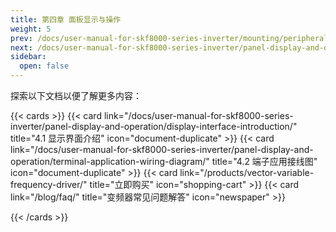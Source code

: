 ```yaml
---
title: 第四章 面板显示与操作
weight: 5
prev: /docs/user-manual-for-skf8000-series-inverter/mounting/peripheral-electrical-component-selection-guide-for-variable-frequency-drives/
next: /docs/user-manual-for-skf8000-series-inverter/panel-display-and-operation/display-interface-introduction/
sidebar:
  open: false
---
```


探索以下文档以便了解更多内容：

<!--more-->

{{< cards >}}
  {{< card link="/docs/user-manual-for-skf8000-series-inverter/panel-display-and-operation/display-interface-introduction/" title="4.1 显示界面介绍" icon="document-duplicate" >}}
  {{< card link="/docs/user-manual-for-skf8000-series-inverter/panel-display-and-operation/terminal-application-wiring-diagram/" title="4.2 端子应用接线图" icon="document-duplicate" >}}
  {{< card link="/products/vector-variable-frequency-driver/" title="立即购买" icon="shopping-cart" >}}
  {{< card link="/blog/faq/" title="变频器常见问题解答" icon="newspaper" >}}

{{< /cards >}}
